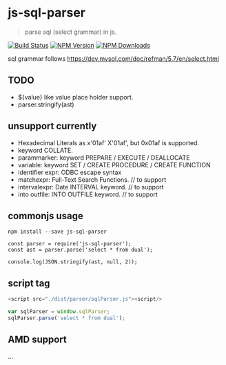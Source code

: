 # js-sql-parser

> parse sql (select grammar) in js.

[![Build Status][travis-image]][travis-url]
[![NPM Version][npm-image]][npm-url]
[![NPM Downloads][downloads-image]][downloads-url]

sql grammar follows https://dev.mysql.com/doc/refman/5.7/en/select.html


## TODO

- ${value} like value place holder support.
- parser.stringify(ast)

## unsupport currently

- Hexadecimal Literals as x'01af' X'01af', but 0x01af is supported.
- keyword COLLATE.
- parammarker: keyword PREPARE / EXECUTE / DEALLOCATE
- variable: keyword SET / CREATE PROCEDURE / CREATE FUNCTION
- identifier expr: ODBC escape syntax
- matchexpr: Full-Text Search Functions. // to support
- intervalexpr: Date INTERVAL keyword.   // to support
- into outfile: INTO OUTFILE keyword.    // to support

## commonjs usage

`npm install --save js-sql-parser`

```
const parser = require('js-sql-parser');
const ast = parser.parse('select * from dual');

console.log(JSON.stringify(ast, null, 2));
```

## script tag

```js
<script src="./dist/parser/sqlParser.js"><script/>

var sqlParser = window.sqlParser;
sqlParser.parse('select * from dual');
```

## AMD support

...

[travis-image]: https://api.travis-ci.org/JavaScriptor/js-sql-parser.svg
[travis-url]: https://travis-ci.org/JavaScriptor/js-sql-parser
[npm-image]: https://img.shields.io/npm/v/js-sql-parser.svg
[npm-url]: https://npmjs.org/package/js-sql-parser
[downloads-image]: https://img.shields.io/npm/dm/js-sql-parser.svg
[downloads-url]: https://npmjs.org/package/js-sql-parser

